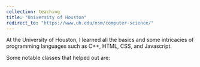 ```yaml
---
collection: teaching
title: "University of Houston"
redirect_to: "https://www.uh.edu/nsm/computer-science/"
---
```



At the University of Houston, I learned all the basics and some intricacies of programming languages such as C++, HTML, CSS, and Javascript.

Some notable classes that helped out are:


